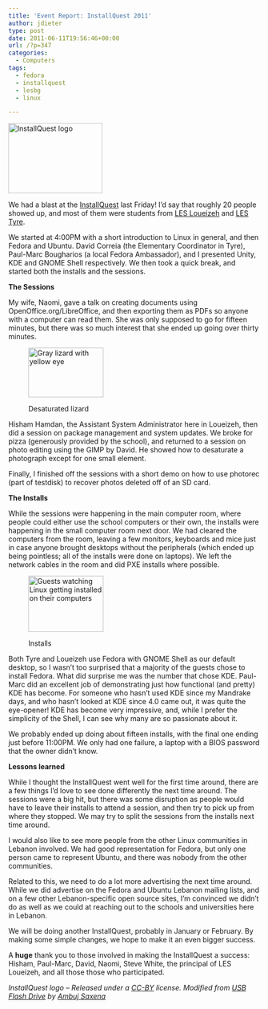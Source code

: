 ```yaml
---
title: 'Event Report: InstallQuest 2011'
author: jdieter
type: post
date: 2011-06-11T19:56:46+00:00
url: /?p=347
categories:
  - Computers
tags:
  - fedora
  - installquest
  - lesbg
  - linux

---
```

[<img src="http://cedarandthistle.files.wordpress.com/2011/05/usb.png?w=188" alt="InstallQuest logo" title="InstallQuest logo" width="188" height="140" class="alignleft size-thumbnail wp-image-341" srcset="/images/2011/05/usb.png 1024w, /images/2011/05/usb-300x225.png 300w, /images/2011/05/usb-768x576.png 768w" sizes="(max-width: 188px) 100vw, 188px" />][1]

We had a blast at the [InstallQuest][2] last Friday! I&#8217;d say that roughly 20 people showed up, and most of them were students from [LES Loueizeh][3] and [LES Tyre][4].

We started at 4:00PM with a short introduction to Linux in general, and then Fedora and Ubuntu. David Correia (the Elementary Coordinator in Tyre), Paul-Marc Bougharios (a local Fedora Ambassador), and I presented Unity, KDE and GNOME Shell respectively. We then took a quick break, and started both the installs and the sessions.

**The Sessions**
  
My wife, Naomi, gave a talk on creating documents using OpenOffice.org/LibreOffice, and then exporting them as PDFs so anyone with a computer can read them. She was only supposed to go for fifteen minutes, but there was so much interest that she ended up going over thirty minutes.<figure id="attachment_360" style="max-width: 150px" class="wp-caption alignright">

[<img src="http://cedarandthistle.files.wordpress.com/2011/06/lizard2.jpg?w=150" alt="Gray lizard with yellow eye" title="GIMP Session" width="150" height="99" class="size-thumbnail wp-image-360" srcset="/images/2011/06/lizard2.jpg 2240w, /images/2011/06/lizard2-300x199.jpg 300w, /images/2011/06/lizard2-768x510.jpg 768w, /images/2011/06/lizard2-1024x680.jpg 1024w" sizes="(max-width: 150px) 100vw, 150px" />][5]<figcaption class="wp-caption-text">Desaturated lizard</figcaption></figure> 

Hisham Hamdan, the Assistant System Administrator here in Loueizeh, then did a session on package management and system updates. We broke for pizza (generously provided by the school), and returned to a session on photo editing using the GIMP by David. He showed how to desaturate a photograph except for one small element.

Finally, I finished off the sessions with a short demo on how to use photorec (part of testdisk) to recover photos deleted off of an SD card.

**The Installs**
  
While the sessions were happening in the main computer room, where people could either use the school computers or their own, the installs were happening in the small computer room next door. We had cleared the computers from the room, leaving a few monitors, keyboards and mice just in case anyone brought desktops without the peripherals (which ended up being pointless; all of the installs were done on laptops). We left the network cables in the room and did PXE installs where possible.<figure id="attachment_362" style="max-width: 150px" class="wp-caption alignleft">

[<img src="http://cedarandthistle.files.wordpress.com/2011/06/installs.jpg?w=150" alt="Guests watching Linux getting installed on their computers" title="Installs" width="150" height="112" class="size-thumbnail wp-image-362" srcset="/images/2011/06/installs.jpg 800w, /images/2011/06/installs-300x225.jpg 300w, /images/2011/06/installs-768x576.jpg 768w" sizes="(max-width: 150px) 100vw, 150px" />][6]<figcaption class="wp-caption-text">Installs</figcaption></figure> 

Both Tyre and Loueizeh use Fedora with GNOME Shell as our default desktop, so I wasn&#8217;t too surprised that a majority of the guests chose to install Fedora. What did surprise me was the number that chose KDE. Paul-Marc did an excellent job of demonstrating just how functional (and pretty) KDE has become. For someone who hasn&#8217;t used KDE since my Mandrake days, and who hasn&#8217;t looked at KDE since 4.0 came out, it was quite the eye-opener! KDE has become very impressive, and, while I prefer the simplicity of the Shell, I can see why many are so passionate about it.

We probably ended up doing about fifteen installs, with the final one ending just before 11:00PM. We only had one failure, a laptop with a BIOS password that the owner didn&#8217;t know.

**Lessons learned**
  
While I thought the InstallQuest went well for the first time around, there are a few things I&#8217;d love to see done differently the next time around. The sessions were a big hit, but there was some disruption as people would have to leave their installs to attend a session, and then try to pick up from where they stopped. We may try to split the sessions from the installs next time around.

I would also like to see more people from the other Linux communities in Lebanon involved. We had good representation for Fedora, but only one person came to represent Ubuntu, and there was nobody from the other communities.

Related to this, we need to do a lot more advertising the next time around. While we did advertise on the Fedora and Ubuntu Lebanon mailing lists, and on a few other Lebanon-specific open source sites, I&#8217;m convinced we didn&#8217;t do as well as we could at reaching out to the schools and universities here in Lebanon.

We will be doing another InstallQuest, probably in January or February. By making some simple changes, we hope to make it an even bigger success.

A **huge** thank you to those involved in making the InstallQuest a success: Hisham, Paul-Marc, David, Naomi, Steve White, the principal of LES Loueizeh, and all those those who participated.

_InstallQuest logo &#8211; Released under a [CC-BY][7] license. Modified from [USB Flash Drive][8] by [Ambuj Saxena][9]_

 [1]: http://cedarandthistle.files.wordpress.com/2011/05/usb.png
 [2]: http://www.installquest.net
 [3]: http://www.lesbg.com
 [4]: www.lestyre.org
 [5]: http://cedarandthistle.files.wordpress.com/2011/06/lizard2.jpg
 [6]: http://cedarandthistle.files.wordpress.com/2011/06/installs.jpg
 [7]: http://creativecommons.org/licenses/by/3.0/
 [8]: http://www.flickr.com/photos/ambuj/345356294
 [9]: http://www.flickr.com/photos/ambuj/